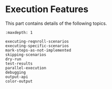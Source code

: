 # Execution Features

This part contains details of the following topics.

```{toctree}
:maxdepth: 1

executing-reqnroll-scenarios
executing-specific-scenarios
mark-steps-as-not-implemented
skipping-scenarios
dry-run
test-results
parallel-execution
debugging
output-api
color-output
```
